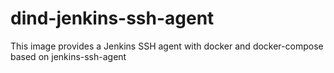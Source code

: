 # dind-jenkins-ssh-agent

This image provides a Jenkins SSH agent with docker and docker-compose based on jenkins-ssh-agent
